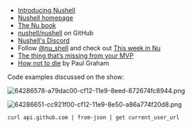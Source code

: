 - [Introducing Nushell](http://www.jonathanturner.org/2019/08/introducing-nushell.html)
- [Nushell homepage]( https://nushell.sh)
- [The Nu book](https://book.nushell.sh)
- [nushell/nushell](https://github.com/nushell/nushell) on GitHub
- [Nushell's Discord](https://discord.gg/NtAbbGn)
- Follow [@nu_shell](https://twitter.com/nu_shell) and check out [This week in Nu](https://www.notion.so/ed589e19f1be47fa9ef562c1757e7ba1)
- [The thing that’s missing from your MVP](https://ux.shopify.com/the-thing-thats-missing-from-your-mvp-1e54c954b314)
- [How not to die](http://www.paulgraham.com/die.html) by Paul Graham

Code examples discussed on the show:

![64286578-a79dac00-cf12-11e9-8eed-872674fc8944.png](https://user-images.githubusercontent.com/4/64286578-a79dac00-cf12-11e9-8eed-872674fc8944.png)

![64286651-cc921f00-cf12-11e9-8e50-a86a774f20d8.png](https://user-images.githubusercontent.com/4/64286651-cc921f00-cf12-11e9-8e50-a86a774f20d8.png)

`curl api.github.com | from-json | get current_user_url`

